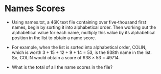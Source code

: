 # Names Scores

* Using names.txt, a 46K text file containing over five-thousand first names, begin by sorting it into alphabetical order. 
  Then working out the alphabetical value for each name, multiply this value by its alphabetical position in the list to 
  obtain a name score.

* For example, when the list is sorted into alphabetical order, COLIN, which is worth 3 + 15 + 12 + 9 + 14 = 53, 
  is the 938th name in the list. So, COLIN would obtain a score of 938 × 53 = 49714.

* What is the total of all the name scores in the file?
